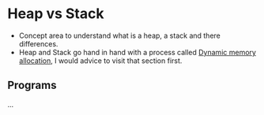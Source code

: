 # Heap vs Stack 

- Concept area to understand what is a heap, a stack and there differences.
- Heap and Stack go hand in hand with a process called [Dynamic memory allocation](./dynamic_memory_alloc), I would advice to visit that section first.

## Programs

...
